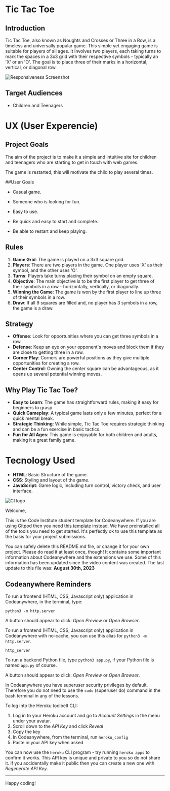 # Tic Tac Toe

## Introduction
Tic Tac Toe, also known as Noughts and Crosses or Three in a Row, is a timeless and universally popular game. This simple yet engaging game is suitable for players of all ages. It involves two players, each taking turns to mark the spaces in a 3x3 grid with their respective symbols - typically an 'X' or an 'O'. The goal is to place three of their marks in a horizontal, vertical, or diagonal row.

![Responsiveness Screenshot](https://github.com/jmartinesdev/Tic_Tac_Toe-Game/blob/main/assets/images/Captura%20de%20Tela%202023-11-12%20a%CC%80s%2012.15.15.png)

## **Target Audiences**

- Children and Teenagers

# UX (User Experencie)

## Project Goals

The aim of the project is to make it a simple and intuitive site for children and teenagers who are starting to get in touch with web games.

The game is restarted, this will motivate the child to play several times.

##User Goals

- Casual game.

- Someone who is looking for fun.

- Easy to use.

- Be quick and easy to start and complete.

- Be able to restart and keep playing.

## Rules 

1. **Game Grid**: The game is played on a 3x3 square grid.
2. **Players**: There are two players in the game. One player uses 'X' as their symbol, and the other uses 'O'.
3. **Turns**: Players take turns placing their symbol on an empty square.
4. **Objective**: The main objective is to be the first player to get three of their symbols in a row - horizontally, vertically, or diagonally.
5. **Winning the Game**: The game is won by the first player to line up three of their symbols in a row.
6. **Draw**: If all 9 squares are filled and, no player has 3 symbols in a row, the game is a draw.

## Strategy 

- **Offense**: Look for opportunities where you can get three symbols in a row.
- **Defense**: Keep an eye on your opponent's moves and block them if they are close to getting three in a row.
- **Corner Play**: Corners are powerful positions as they give multiple opportunities for creating a row.
- **Center Control**: Owning the center square can be advantageous, as it opens up several potential winning moves.

## Why Play Tic Tac Toe?

- **Easy to Learn**: The game has straightforward rules, making it easy for beginners to grasp.
- **Quick Gameplay**: A typical game lasts only a few minutes, perfect for a quick mental break.
- **Strategic Thinking**: While simple, Tic Tac Toe requires strategic thinking and can be a fun exercise in basic tactics.
- **Fun for All Ages**: This game is enjoyable for both children and adults, making it a great family game.

# Tecnology Used 

- **HTML**: Basic Structure of the game.
- **CSS**: Styling and layout of the game.
- **JavaScript**: Game logic, including turn control, victory check, and user interface.

 



![CI logo](https://codeinstitute.s3.amazonaws.com/fullstack/ci_logo_small.png)

Welcome,

This is the Code Institute student template for Codeanywhere. If you are using Gitpod then you need [this template](https://github.com/Code-Institute-Org/gitpod-full-template) instead.  We have preinstalled all of the tools you need to get started. It's perfectly ok to use this template as the basis for your project submissions.

You can safely delete this README.md file, or change it for your own project. Please do read it at least once, though! It contains some important information about Codeanywhere and the extensions we use. Some of this information has been updated since the video content was created. The last update to this file was: **August 30th, 2023**

## Codeanywhere Reminders

To run a frontend (HTML, CSS, Javascript only) application in Codeanywhere, in the terminal, type:

`python3 -m http.server`

A button should appear to click: _Open Preview_ or _Open Browser_.

To run a frontend (HTML, CSS, Javascript only) application in Codeanywhere with no-cache, you can use this alias for `python3 -m http.server`.

`http_server`

To run a backend Python file, type `python3 app.py`, if your Python file is named `app.py` of course.

A button should appear to click: _Open Preview_ or _Open Browser_.

In Codeanywhere you have superuser security privileges by default. Therefore you do not need to use the `sudo` (superuser do) command in the bash terminal in any of the lessons.

To log into the Heroku toolbelt CLI:

1. Log in to your Heroku account and go to _Account Settings_ in the menu under your avatar.
2. Scroll down to the _API Key_ and click _Reveal_
3. Copy the key
4. In Codeanywhere, from the terminal, run `heroku_config`
5. Paste in your API key when asked

You can now use the `heroku` CLI program - try running `heroku apps` to confirm it works. This API key is unique and private to you so do not share it. If you accidentally make it public then you can create a new one with _Regenerate API Key_.

---

Happy coding!

